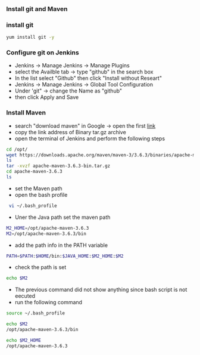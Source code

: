 ### Install git and Maven

### install git 
``` bash 
yum install git -y
```
### Configure git on Jenkins
* Jenkins -> Manage Jenkins -> Manage Plugins
* select the Availble tab -> type "github" in the search box
* In the list select "Github" then click "Install without Researt"
* Jenkins -> Manage Jenkins -> Global Tool Configuration
* Under 'git" -> change the Name as "github" 
* then click Apply and Save
### Install Maven
* search "download maven" in Google -> open the first [link](https://maven.apache.org/download.cgi)
* copy the link address of Binary tar.gz archive
* open the terminal of Jenkins and perform the following steps
``` bash
cd /opt/
wget https://downloads.apache.org/maven/maven-3/3.6.3/binaries/apache-maven-3.6.3-bin.tar.gz
ls
tar -xvzf apache-maven-3.6.3-bin.tar.gz 
cd apache-maven-3.6.3
ls
```
* set the Maven path
* open the bash profile
``` bash
 vi ~/.bash_profile 
```
* Uner the Java path set the maven path
``` bash
M2_HOME=/opt/apache-maven-3.6.3
M2=/opt/apache-maven-3.6.3/bin
```
* add the path info in the PATH variable
``` bash
PATH=$PATH:$HOME/bin:$JAVA_HOME:$M2_HOME:$M2
```
* check the path is set
``` bash
echo $M2
```
* The previous command did not show anything since bash script is not eecuted
* run the following command
``` bash
source ~/.bash_profile 

echo $M2
/opt/apache-maven-3.6.3/bin

echo $M2_HOME 
/opt/apache-maven-3.6.3
```
